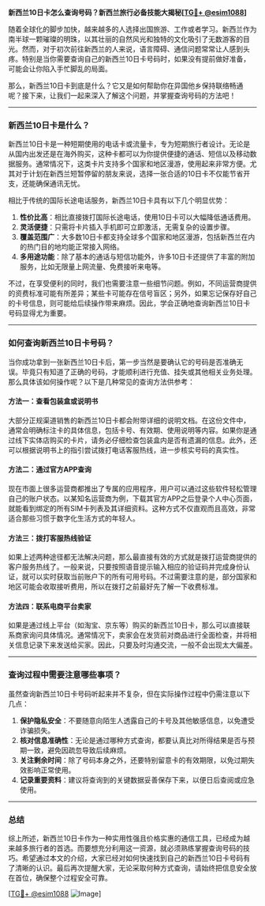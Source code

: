 **新西兰10日卡怎么查询号码？新西兰旅行必备技能大揭秘[[TG💪+ @esim1088](https://t.me/s/esim1088)]**

随着全球化的脚步加快，越来越多的人选择出国旅游、工作或者学习。新西兰作为南半球一颗璀璨的明珠，以其壮丽的自然风光和独特的文化吸引了无数游客的目光。然而，对于初次前往新西兰的人来说，语言障碍、通信问题常常让人感到头疼。特别是当你需要查询自己的新西兰10日卡号码时，如果没有提前做好准备，可能会让你陷入手忙脚乱的局面。

那么，新西兰10日卡到底是什么？它又是如何帮助你在异国他乡保持联络畅通呢？接下来，让我们一起来深入了解这个问题，并掌握查询号码的方法吧！

---

### 新西兰10日卡是什么？

新西兰10日卡是一种短期使用的电话卡或流量卡，专为短期旅行者设计。无论是从国内出发还是在海外购买，这种卡都可以为你提供便捷的通话、短信以及移动数据服务。通常情况下，这类卡片支持多个国家和地区漫游，使用起来非常方便。尤其对于计划在新西兰短暂停留的朋友来说，选择一张合适的10日卡不仅能节省开支，还能确保通讯无忧。

相比于传统的国际长途电话服务，新西兰10日卡具有以下几个明显优势：

1. **性价比高**：相比直接拨打国际长途电话，使用10日卡可以大幅降低通话费用。
2. **灵活便捷**：只需将卡片插入手机即可立即激活，无需复杂的设置步骤。
3. **覆盖范围广**：大多数10日卡都支持全球多个国家和地区漫游，包括新西兰在内的热门目的地均能正常接入网络。
4. **多用途功能**：除了基本的通话与短信功能外，许多10日卡还提供了丰富的附加服务，比如无限量上网流量、免费接听来电等。

不过，在享受便利的同时，我们也需要注意一些细节问题。例如，不同运营商提供的资费标准可能有所差异；某些卡可能存在信号盲区；另外，如果忘记保存好自己的卡号信息，则可能给后续操作带来麻烦。因此，学会正确地查询新西兰10日卡号码显得尤为重要。

---

### 如何查询新西兰10日卡号码？

当你成功拿到一张新西兰10日卡后，第一步当然是要确认它的号码是否准确无误。毕竟只有知道了正确的号码，才能顺利进行充值、挂失或其他相关业务处理。那么具体该如何操作呢？以下是几种常见的查询方法供参考：

#### 方法一：查看包装盒或说明书

大部分正规渠道销售的新西兰10日卡都会附带详细的说明文档。在这份文件中，通常会明确标注卡的具体信息，包括卡号、有效期、使用说明等内容。如果你是通过线下实体店购买的卡片，请务必仔细检查包装盒内是否有遗漏的信息。此外，还可以根据说明书上的指引尝试拨打电话客服热线，进一步核实号码的真实性。

#### 方法二：通过官方APP查询

现在市面上很多运营商都推出了专属的应用程序，用户可以通过这些软件轻松管理自己的账户状态。以某知名运营商为例，下载其官方APP之后登录个人中心页面，就能看到绑定的所有SIM卡列表及其详细资料。这种方式不仅直观而且高效，非常适合那些习惯于数字化生活方式的年轻人。

#### 方法三：拨打客服热线验证

如果上述两种途径都无法解决问题，那么最直接有效的方式就是拨打运营商提供的客户服务热线了。一般来说，只要按照语音提示输入相应的验证码并完成身份认证，就可以实时获取当前账户下的所有可用号码。不过需要注意的是，部分国家和地区可能会收取接听费用，所以在拨打之前最好先了解一下收费标准。

#### 方法四：联系电商平台卖家

如果是通过线上平台（如淘宝、京东等）购买的新西兰10日卡，那么可以直接联系商家询问具体情况。通常情况下，卖家会在发货前对商品进行全面检查，并将相关信息记录下来发送给买家。因此，只要及时沟通交流，一般不会出现太大偏差。

---

### 查询过程中需要注意哪些事项？

虽然查询新西兰10日卡号码听起来并不复杂，但在实际操作过程中仍需注意以下几点：

1. **保护隐私安全**：不要随意向陌生人透露自己的卡号及其他敏感信息，以免遭受诈骗损失。
2. **核对信息准确性**：无论是通过哪种方式查询，都要认真比对所得结果是否与预期一致，避免因疏忽导致后续麻烦。
3. **关注剩余时间**：除了号码本身之外，还要特别留意卡的有效期限，以免过期失效影响正常使用。
4. **记录重要资料**：建议将查询到的关键数据妥善保存下来，以便日后查阅或应急使用。

---

### 总结

综上所述，新西兰10日卡作为一种实用性强且价格实惠的通信工具，已经成为越来越多旅行者的首选。而要想充分利用这一资源，就必须熟练掌握查询号码的技巧。希望通过本文的介绍，大家已经对如何快速找到自己的新西兰10日卡号码有了清晰的认识。最后再次提醒大家，无论采取何种方式查询，请始终把信息安全放在首位，确保整个过程安全可靠。

[[TG💪+ @esim1088](https://t.me/s/esim1088) ![Image](https://i.postimg.cc/4NQfJmqS/Snipaste-2025-05-13-00-14-12.png)]